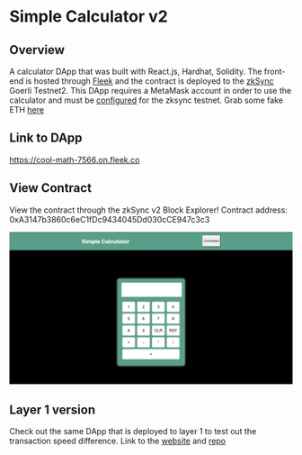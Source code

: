 # Simple Calculator v2

## Overview

A calculator DApp that was built with React.js, Hardhat, Solidity. The front-end is hosted through [Fleek](https://fleek.co/) and the contract is deployed to the [zkSync](https://zksync.io/) Goerli Testnet2. This DApp requires a MetaMask account in order to use the calculator and must be [configured](https://v2-docs.zksync.io/dev/fundamentals/testnet.html#connecting-metamask) for the zksync testnet. Grab some fake ETH [here](https://goerlifaucet.com/)

## Link to DApp

https://cool-math-7566.on.fleek.co

## View Contract

View the contract through the zkSync v2 Block Explorer!
Contract address: 0xA3147b3860c6eC1fDc9434045Dd030cCE947c3c3


![projectPicture](./assets/images/calcDapp.png)

## Layer 1 version

Check out the same DApp that is deployed to layer 1 to test out the transaction speed difference. Link to the [website](https://quiet-grass-6199.on.fleek.co) and [repo](https://github.com/justbytes/simple-calculator)
